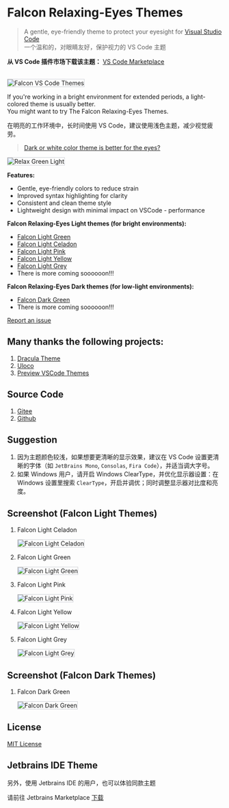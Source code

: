 # Falcon Relaxing-Eyes Themes

> A gentle, eye-friendly theme to protect your eyesight for [Visual Studio Code](https://code.visualstudio.com/) <br/>
> 一个温和的，对眼睛友好，保护视力的 VS Code 主题


<strong>从 VS Code 插件市场下载该主题：</strong>
[VS Code Marketplace](https://marketplace.visualstudio.com/items?itemName=panxiaoan.themes-falcon-vscode)

<br/>
<img src="https://raw.githubusercontent.com/panxiaoan/falcon-vscode-themes/main/assets/light-celadon.jpg" alt="Falcon VS Code Themes" style="border: 1px solid #CED0D6;">

If you're working in a bright environment for extended periods, a light-colored theme is usually better.
<br/>
You might want to try The Falcon Relaxing-Eyes Themes.<br/>

在明亮的工作环境中，长时间使用 VS Code，建议使用浅色主题，减少视觉疲劳。<br/>

> <a href="https://ux.stackexchange.com/questions/53264/dark-or-white-color-theme-is-better-for-the-eyes">Dark or white color theme is better for the eyes?</a>
<img src="https://raw.githubusercontent.com/panxiaoan/falcon-vscode-themes/main/assets/about.jpg" alt="Relax Green Light" style="border: 1px solid #CED0D6;">

**Features:**

- Gentle, eye-friendly colors to reduce strain
- Improved syntax highlighting for clarity
- Consistent and clean theme style
- Lightweight design with minimal impact on VSCode - performance

**Falcon Relaxing-Eyes Light themes (for bright environments):**

- [Falcon Light Green](https://vscodethemes.com/e/panxiaoan.themes-falcon-vscode/falcon-light-green)
- [Falcon Light Celadon](https://vscodethemes.com/e/panxiaoan.themes-falcon-vscode/falcon-light-celadon)
- [Falcon Light Pink](https://vscodethemes.com/e/panxiaoan.themes-falcon-vscode/falcon-light-pink)
- [Falcon Light Yellow](https://vscodethemes.com/e/panxiaoan.themes-falcon-vscode/falcon-light-yellow)
- [Falcon Light Grey](https://vscodethemes.com/e/panxiaoan.themes-falcon-vscode/falcon-light-grey)
- There is more coming soooooon!!!

**Falcon Relaxing-Eyes Dark themes (for low-light environments):**

- [Falcon Dark Green](https://vscodethemes.com/e/panxiaoan.themes-falcon-vscode/falcon-dark-green)
- There is more coming soooooon!!!

<a href="https://github.com/panxiaoan/falcon-vscode-themes/issues">Report an issue</a>

## Many thanks the following projects:

1. [Dracula Theme](https://draculatheme.com/visual-studio-code)
2. [Uloco](https://github.com/uloco/syntax-highlighting-samples)
3. [Preview VSCode Themes](https://vscodethemes.com)

## Source Code

1. [Gitee](https://gitee.com/panxiaoan/falcon-vscode-themes)
2. [Github](https://github.com/panxiaoan/falcon-vscode-themes)

## Suggestion

1. 因为主题颜色较浅，如果想要更清晰的显示效果，建议在 VS Code 设置更清晰的字体（如 `JetBrains Mono`, `Consolas`, `Fira Code`），并适当调大字号。
2. 如果 Windows 用户，请开启 Windows ClearType，并优化显示器设置：在 Windows 设置里搜索 `ClearType`，开启并调优；同时调整显示器对比度和亮度。

## Screenshot (Falcon Light Themes)

1. Falcon Light Celadon

    <img src="https://raw.githubusercontent.com/panxiaoan/falcon-vscode-themes/main/assets/light-celadon.jpg" alt="Falcon Light Celadon" style="border: 1px solid #CED0D6;">

2. Falcon Light Green

    <img src="https://raw.githubusercontent.com/panxiaoan/falcon-vscode-themes/main/assets/light-green.jpg" alt="Falcon Light Green" style="border: 1px solid #CED0D6;">

3. Falcon Light Pink

    <img src="https://raw.githubusercontent.com/panxiaoan/falcon-vscode-themes/main/assets/light-pink.jpg" alt="Falcon Light Pink" style="border: 1px solid #CED0D6;">

4. Falcon Light Yellow

    <img src="https://raw.githubusercontent.com/panxiaoan/falcon-vscode-themes/main/assets/light-yellow.jpg" alt="Falcon Light Yellow" style="border: 1px solid #CED0D6;">

5. Falcon Light Grey

    <img src="https://raw.githubusercontent.com/panxiaoan/falcon-vscode-themes/main/assets/light-grey.jpg" alt="Falcon Light Grey" style="border: 1px solid #CED0D6;">

## Screenshot (Falcon Dark Themes)

1. Falcon Dark Green

    <img src="https://raw.githubusercontent.com/panxiaoan/falcon-vscode-themes/main/assets/dark-green.jpg" alt="Falcon Dark Green" style="border: 1px solid #CED0D6;">

## License

[MIT License](./LICENSE.txt)

## Jetbrains IDE Theme

另外，使用 Jetbrains IDE 的用户，也可以体验同款主题

请前往 Jetbrains Marketplace [下载](https://plugins.jetbrains.com/plugin/26026-falcon-relax-eyes-light-theme)